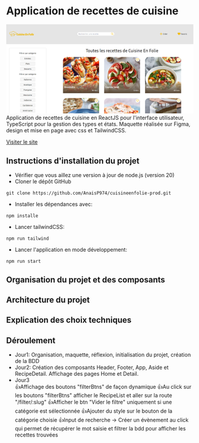 # Application de recettes de cuisine

![Cuisine en folie](./public/images/cuisine_en_folie.png)  
Application de recettes de cuisine en ReactJS pour l'interface utilisateur, TypeScript pour la gestion des types et états.
Maquette réalisée sur Figma, design et mise en page avec css et TailwindCSS.

[Visiter le site](https://cuisineenfolie-prod.vercel.app/)

## Instructions d'installation du projet

- Vérifier que vous aillez une version à jour de node.js (version 20)
- Cloner le dépôt GitHub  

```git
git clone https://github.com/AnaisP974/cuisineenfolie-prod.git
```

- Installer les dépendances avec:

```git
npm installe
```

- Lancer tailwindCSS:

```git
npm run tailwind
```

- Lancer l'application en mode développement:

```git
npm run start
```

## Organisation du projet et des composants

## Architecture du projet  

## Explication des choix techniques  

## Déroulement  

- Jour1: Organisation, maquette, réflexion, initialisation du projet, création de la BDD
- Jour2: Création des composants Header, Footer, App, Aside et RecipeDetail. Affichage des pages Home et Detail.
- Jour3  
👍Affichage des boutons "filterBtns" de façon dynamique
👍Au click sur les boutons "filterBtns" afficher le RecipeList et aller sur la route "/filter/:slug"
👍Afficher le btn "Vider le filtre" uniquement si une catégorie est sélectionnée
👍Ajouter du style sur le bouton de la catégorie choisie
👍Input de recherche -> Créer un évènement au click qui permet de récupérer le mot saisie et filtrer la bdd pour afficher les recettes trouvées
